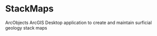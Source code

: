# StackMaps
ArcObjects ArcGIS Desktop application to create and maintain surficial geology stack maps
